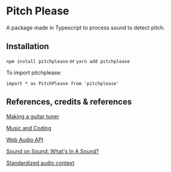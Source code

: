 # Pitch Please
A package made in Typescript to process sound to detect pitch.

## Installation
`npm install pitchplease` or `yarn add pitchplease`

To import pitchplease:

`import * as PitchPlease from 'pitchplease'`

## References, credits & references
[Making a guitar tuner](jonathan.bergknoff.com/journal/making-a-guitar-tuner-html5)

[Music and Coding](https://www.youtube.com/watch?v=XCVY8eVwfvI&t=671s&ab_channel=MusicandCoding)

[Web Audio API](https://webaudio.github.io/web-audio-api/)

[Sound on Sound: What's In A Sound?](https://www.soundonsound.com/techniques/whats-sound)

[Standardized audio context](https://github.com/chrisguttandin/standardized-audio-context)

